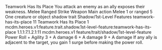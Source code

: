 <ability>
  <name>Teamwork Has Its Place</name>
  <flavor>You attack an enemy as an ally exposes their weakness.</flavor>
  <keywords>
    <keyword>Melee</keyword>
    <keyword>Ranged</keyword>
    <keyword>Strike</keyword>
    <keyword>Weapon</keyword>
  </keywords>
  <type>Main action</type>
  <distance>Melee 1 or ranged 5</distance>
  <target>One creature or object</target>
  <metadata>
    <class>shadow</class>
    <feature_type>trait</feature_type>
    <file_dpath>Shadow/1st-Level Features</file_dpath>
    <item_id>teamwork-has-its-place</item_id>
    <item_index>11</item_index>
    <item_name>Teamwork Has Its Place</item_name>
    <level>1</level>
    <scc>mcdm.heroes.v1:feature.trait.shadow.1st-level-feature:teamwork-has-its-place</scc>
    <scdc>1.1.1:7.1.2.1:11</scdc>
    <source>mcdm.heroes.v1</source>
    <type>feature/trait/shadow/1st-level-feature</type>
  </metadata>
  <effects>
    <effect type="roll">
      <roll>Power Roll + Agility</roll>
      <t1>3 + A damage</t1>
      <t2>6 + A damage</t2>
      <t3>9 + A damage</t3>
    </effect>
    <effect type="mundane">If any ally is adjacent to the target, you gain 1 surge before making the power roll.</effect>
  </effects>
</ability>
